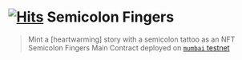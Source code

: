 # [![Hits](https://hits.seeyoufarm.com/api/count/incr/badge.svg?url=https%3A%2F%2Fgithub.com%2Fthisispalash%2Fsemicolon&count_bg=%23CBD31F&title_bg=%236C6E68&icon=&icon_color=%23111010&title=views&edge_flat=false)](https://hits.seeyoufarm.com) Semicolon Fingers
> Mint a [heartwarming] story with a semicolon tattoo as an NFT
> Semicolon Fingers Main Contract deployed on [`mumbai` testnet](https://mumbai.polygonscan.com/address/0x964d85d9D41615450dFC90c6571a9bF552aCE015)

